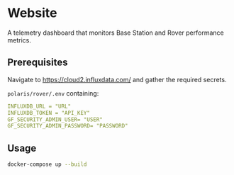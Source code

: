 # Website

A telemetry dashboard that monitors Base Station and Rover performance metrics.

## Prerequisites

Navigate to https://cloud2.influxdata.com/ and gather the required secrets.

`polaris/rover/.env` containing:

```yaml
INFLUXDB_URL = "URL"
INFLUXDB_TOKEN = "API_KEY"
GF_SECURITY_ADMIN_USER= "USER"
GF_SECURITY_ADMIN_PASSWORD= "PASSWORD"
```

## Usage

```bash
docker-compose up --build
```